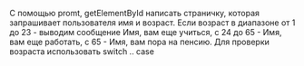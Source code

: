 С помощью promt, getElementById написать страничку, которая запрашивает пользователя имя и возраст. Если возраст в диапазоне от 1 до 23 - выводим сообщение Имя, вам еще учиться, с 24 до 65 - Имя, вам еще работать, с 65 - Имя, вам пора на пенсию. Для проверки возраста использовать switch .. case
